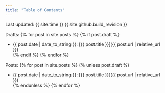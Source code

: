 ```yaml
---
title: "Table of Contents"
---
```

Last updated: {{ site.time }}  {{ site.github.build_revision }}

Drafts:
{% for post in site.posts %}
{% if post.draft %}
+ {{ post.date | date_to_string }}: [{{ post.title }}]({{ post.url | relative_url }})  
{% endif %}
{% endfor %}

Posts:
{% for post in site.posts %}
{% unless post.draft %}
+ {{ post.date | date_to_string }}: [{{ post.title }}]({{ post.url | relative_url }})  
{% endunless %}
{% endfor %}

